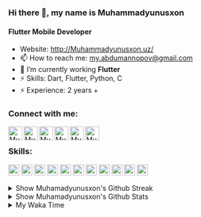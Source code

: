 ### Hi there 👋, my name is Muhammadyunusxon
#### Flutter Mobile Developer

- Website: http://Muhammadyunusxon.uz/
- 📫 How to reach me: my.abdumannopov@gmail.com 
- 🌱 I’m currently working **Flutter**
- ⚡ Skills: Dart, Flutter, Python, C 
- ⚡ Experience: 2 years +

### Connect with me:

[<img align="left" alt="Muhammadyunusxon | Website" width="28px" src="https://www.vectorlogo.zone/logos/telegram/telegram-tile.svg" />][telegram]
[<img align="left" alt="Muhammadyunusxon | Gmail" width="28px" src="https://www.vectorlogo.zone/logos/gmail/gmail-tile.svg" />][mail]
[<img align="left" alt="Muhammadyunusxon | YouTube" width="28px" src="https://www.vectorlogo.zone/logos/youtube/youtube-tile.svg" />][youtube]
[<img align="left" alt="Muhammadyunusxon | LinkedIn" width="28px" src="https://www.vectorlogo.zone/logos/linkedin/linkedin-tile.svg" />][linkedin]
[<img align="left" alt="Muhammadyunusxon | Instagram" width="28px" src="https://www.vectorlogo.zone/logos/instagram/instagram-tile.svg" />][instagram]
[<img align="left" alt="Muhammadyunusxon | Facebook" width="28px" src="https://www.vectorlogo.zone/logos/facebook/facebook-tile.svg" />][facebook]
<br>

### Skills:

<p align="left">
  <img src="https://www.vectorlogo.zone/logos/dartlang/dartlang-icon.svg" alt="dart" width="22" height="22"/> 
  <img src="https://www.vectorlogo.zone/logos/figma/figma-icon.svg" alt="figma" width="22" height="22"/>
  <img src="https://www.vectorlogo.zone/logos/firebase/firebase-icon.svg" alt="firebase" width="22" height="22"/> 
  <img src="https://www.vectorlogo.zone/logos/flutterio/flutterio-icon.svg" alt="flutter" width="22" height="22"/> 
  <img src="https://www.vectorlogo.zone/logos/git-scm/git-scm-icon.svg" alt="git" width="22" height="22"/> 
  <img src="https://www.vectorlogo.zone/logos/mysql/mysql-icon.svg" alt="mysql" width="22" height="22"/> 
  <img src="https://www.vectorlogo.zone/logos/python/python-icon.svg" alt="python" width="22" height="22"/> 
  <img src="https://www.vectorlogo.zone/logos/canva/canva-icon.svg" alt="canva" width="22" height="22"/>
   <img src="https://www.vectorlogo.zone/logos/wordpress/wordpress-icon.svg" alt="wordpress" width="22" height="22"/>
   <img src="https://upload.wikimedia.org/wikipedia/commons/1/18/C_Programming_Language.svg" alt="c" width="22" height="22"/>
     <img src="https://www.vectorlogo.zone/logos/w3_html5/w3_html5-icon.svg" alt="html" width="22" height="22"/>

</p>

<details>
  <summary> Show Muhamadyunusxon's Github Streak</summary>
  <br>
  
[![GitHub Streak](https://github-readme-streak-stats.herokuapp.com?user=muhammadyunusxon&theme=dark&border_radius=4&mode=weekly)](https://git.io/streak-stats)

</details>

<details>
  <summary> Show Muhamadyunusxon's Github Stats</summary>
  <br>
  
  <a href="#">
    <img align="left" src="https://github-readme-stats.vercel.app/api/top-langs/?username=Muhammadyunusxon&layout=compact&hide=html" alt="Muhammadyunusxon" />
  </a>
  
  <a href="#">
   >&nbsp;<img align="center" src="https://github-readme-stats.vercel.app/api?username=Muhammadyunusxon&show_icons=true" alt="Muhammadyunusxon" />
  </a>
  
  <p align="left"> <a href="https://github.com/ryo-ma/github-profile-trophy"><img src="https://github-profile-trophy.vercel.app/?username=muhammadyunusxon" alt="muhammadyunusxon" /></a> </p>
  
  
  <img align="center" src = "https://profile-counter.glitch.me/Bilol4391/count.svg" alt ="Loading...">
</details>


[telegram]: http://t.me/Muhammadyunusxon
[mail]: MAILTO:my.abdumannopov@gmail.com
[youtube]: https://www.youtube.com/@myu_dev
[linkedin]: https://www.linkedin.com/in/Muhammadyunusxon/
[github]: https://github.com/Muhammadyunusxon
[instagram]: https://www.instagram.com/Muhammadyunusxonuz
[facebook]: https://www.facebook.com/Muhammadyunusxon.uz


<details>
  <summary> My Waka Time</summary>
  <a href="https://wakatime.com/@a0d2856e-25d4-4926-b9ef-eea69995a07b"><img src="https://wakatime.com/badge/user/a0d2856e-25d4-4926-b9ef-eea69995a07b.svg" alt="Total time coded since May 24 2023" /></a>
  <br>
  
[![StcAndroid's wakatime stats](https://github-readme-stats.vercel.app/api/wakatime?username=muhammadyunusxon&theme=radical)](https://wakatime.com/@professorDeveloper)

</details>

